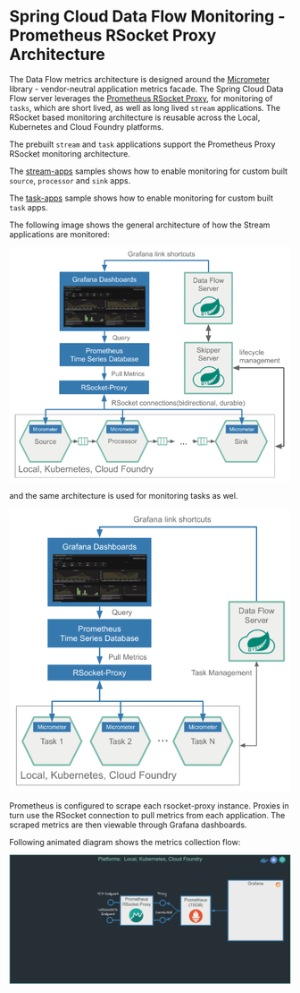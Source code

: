 # Spring Cloud Data Flow Monitoring - Prometheus RSocket Proxy Architecture

The Data Flow metrics architecture is designed around the [Micrometer](https://micrometer.io/) library - vendor-neutral application metrics facade.
The Spring Cloud Data Flow server leverages the [Prometheus RSocket Proxy](https://github.com/micrometer-metrics/prometheus-rsocket-proxy), 
for monitoring of `tasks`, which are short lived, as well as long lived `stream` applications. 
The RSocket based monitoring architecture is reusable across the Local, Kubernetes and Cloud Foundry platforms. 

The prebuilt `stream` and `task` applications support the Prometheus Proxy RSocket monitoring architecture. 

The [stream-apps](./stream-apps/) samples shows how to enable monitoring for custom built `source`, `processor` and `sink` apps.  

The [task-apps](./task-apps/) sample shows how to enable monitoring for custom built `task` apps.

The following image shows the general architecture of how the Stream applications are monitored:

![Stream App Monitoring](./images/SCDF-monitoring-prometheus-streams.png)

and the same architecture is used for monitoring tasks as wel. 
 
![Stream App Monitoring](./images/SCDF-monitoring-prometheus-tasks.png)

Prometheus is configured to scrape each rsocket-proxy instance. 
Proxies in turn use the RSocket connection to pull metrics from each application. 
The scraped metrics are then viewable through Grafana dashboards. 

Following animated diagram shows the metrics collection flow:
 
![Stream App Monitoring](./images/SCDF-monitoring-promethesu-proxy.gif)
